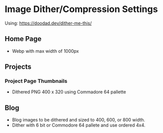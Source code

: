 # Image Dither/Compression Settings 

Using: https://doodad.dev/dither-me-this/ 

## Home Page
- Webp with max width of 1000px

## Projects
### Project Page Thumbnails
- Dithered PNG 400 x 320 using Commadore 64 pallette 

## Blog
- Blog images to be dithered and sized to 400, 600, or 800 width.
- Dither with 6 bit or Commodore 64 pallete and use ordered 4x4.